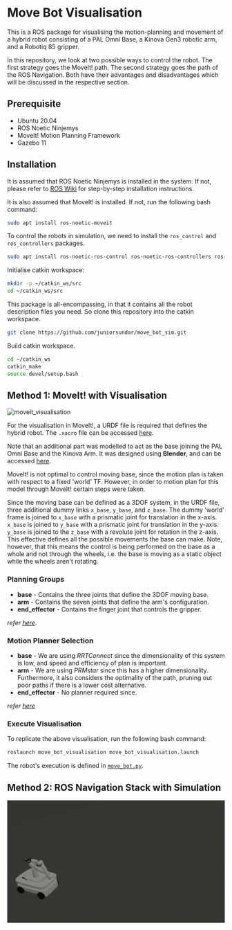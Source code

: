 # Move Bot Visualisation

This is a ROS package for visualising the motion-planning and movement of a hybrid robot consisting of a PAL Omni Base, a Kinova Gen3 robotic arm, and a Robotiq 85 gripper.

In this repository, we look at two possible ways to control the robot. The first strategy goes the MoveIt! path. The second strategy goes the path of the ROS Navigation. Both have their advantages and disadvantages which will be discussed in the respective section.

## Prerequisite

- Ubuntu 20.04
- ROS Noetic Ninjemys
- MoveIt! Motion Planning Framework
- Gazebo 11

## Installation

It is assumed that ROS Noetic Ninjemys is installed in the system. If not, please refer to [ROS Wiki](http://wiki.ros.org/noetic/Installation/Ubuntu) for step-by-step installation instructions.

It is also assumed that MoveIt! is installed. If not, run the following bash command:

```bash
sudo apt install ros-noetic-moveit
```

To control the robots in simulation, we need to install the ```ros_control``` and ```ros_controllers``` packages.

```bash
sudo apt install ros-noetic-ros-control ros-noetic-ros-controllers ros-noetic-diff-drive-controller
```

Initialise catkin workspace:

```bash
mkdir -p ~/catkin_ws/src
cd ~/catkin_ws/src
```

This package is all-encompassing, in that it contains all the robot description files you need. So clone this repository into the catkin workspace.

```bash
git clone https://github.com/juniorsundar/move_bot_sim.git
```

Build catkin workspace.

```bash
cd ~/catkin_ws
catkin_make
source devel/setup.bash
```

## Method 1: MoveIt! with Visualisation

![moveit_visualisation](./media/move_bot_demo-moveit.gif)

For the visualisation in MoveIt!, a URDF file is required that defines the hybrid robot. The ```.xacro``` file can be accessed [here](./move_bot_description/urdf/move_bot.xacro).

Note that an additional part was modelled to act as the base joining the PAL Omni Base and the Kinova Arm. It was designed using **Blender**, and can be accessed [here](./kinova_gen3_description/meshes/base_bot_platform.stl).

MoveIt! is not optimal to control moving base, since the motion plan is taken with respect to a fixed 'world' TF. However, in order to motion plan for this model through MoveIt! certain steps were taken.

Since the moving base can be defined as a 3DOF system, in the URDF file, three additional dummy links ```x_base```, ```y_base```, and ```z_base```. The dummy 'world' frame is joined to ```x_base``` with a prismatic joint for translation in the x-axis. ```x_base``` is joined to ```y_base``` with a prismatic joint for translation in the y-axis. ```y_base``` is joined to the ```z_base``` with a revolute joint for rotation in the z-axis. This effective defines all the possible movements the base can make. Note, however, that this means the control is being performed on the base as a whole and not through the wheels, i.e. the base is moving as a static object while the wheels aren't rotating.

### Planning Groups

- **base** - Contains the three joints that define the 3DOF moving base.
- **arm** - Contains the seven joints that define the arm's configuration.
- **end_effector** - Contains the finger joint that controls the gripper.

*refer [here](./move_bot_moveit_config/config/move_bot.srdf).*

### Motion Planner Selection

- **base** - We are using *RRTConnect* since the dimensionality of this system is low, and speed and efficiency of plan is important.
- **arm** - We are using *PRMstar* since this has a higher dimensionality. Furthermore, it also considers the optimality of the path, pruning out poor paths if there is a lower cost alternative.
- **end_effector** - No planner required since.

*refer [here](./move_bot_moveit_config/config/ompl_planning.yaml)*

### Execute Visualisation

To replicate the above visualisation, run the following bash command:

```bash
roslaunch move_bot_visualisation move_bot_visualisation.launch
```

The robot's execution is defined in [```move_bot.py```](./move_bot_visualisation/scripts/move_bot.py).

## Method 2: ROS Navigation Stack with Simulation

![move_base_visualisation](./media/move_bot_demo-move_base.gif)